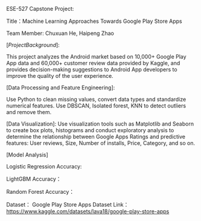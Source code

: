 ESE-527 Capstone Project:

Title：Machine Learning Approaches Towards Google Play Store Apps

Team Member: Chuxuan He, Haipeng Zhao

$[Project Background]:$

This project analyzes the Android market based on 10,000+ Google Play App data and 60,000+ customer review data provided by Kaggle, and provides decision-making suggestions to Android App developers to improve the quality of the user experience.

[Data Processing and Feature Engineering]:   

Use Python to clean missing values, convert data types and standardize numerical features. Use DBSCAN, Isolated forest, KNN to detect outliers and remove them.

[Data Visualization]: 
Use visualization tools such as Matplotlib and Seaborn to create box plots, histograms and conduct exploratory analysis to determine the relationship between Google Apps Ratings and predictive features: User reviews, Size, Number of installs, Price, Category, and so on.

[Model Analysis]  

Logistic Regression Accuracy:  

LightGBM Accuracy：  

Random Forest Accuracy：  


Dataset： Google Play Store Apps Dataset
Link：https://www.kaggle.com/datasets/lava18/google-play-store-apps
